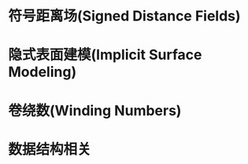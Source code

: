 # 符号距离场(Signed Distance Fields)

# 隐式表面建模(Implicit Surface Modeling) 

# 卷绕数(Winding Numbers)

# 数据结构相关
